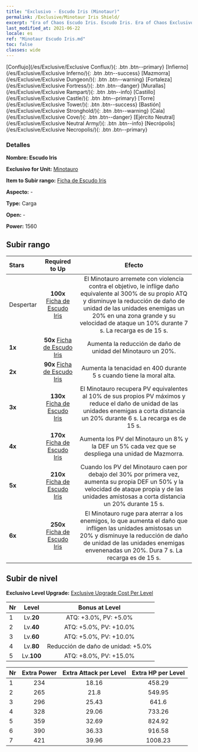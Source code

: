 ```yaml
---
title: "Exclusivo - Escudo Iris (Minotaur)"
permalink: /Exclusive/Minotaur Iris Shield/
excerpt: "Era of Chaos Escudo Iris. Escudo Iris. Era of Chaos Exclusivo Escudo Iris. Minotauro Exclusivo."
last_modified_at: 2021-06-22
locale: es
ref: "Minotaur Escudo Iris.md"
toc: false
classes: wide
---
```

 [Conflujo](/es/Exclusive/Exclusive Conflux/){: .btn .btn--primary} [Infierno](/es/Exclusive/Exclusive Inferno/){: .btn .btn--success} [Mazmorra](/es/Exclusive/Exclusive Dungeon/){: .btn .btn--warning} [Fortaleza](/es/Exclusive/Exclusive Fortress/){: .btn .btn--danger} [Murallas](/es/Exclusive/Exclusive Rampart/){: .btn .btn--info} [Castillo](/es/Exclusive/Exclusive Castle/){: .btn .btn--primary} [Torre](/es/Exclusive/Exclusive Tower/){: .btn .btn--success} [Bastión](/es/Exclusive/Exclusive Stronghold/){: .btn .btn--warning} [Cala](/es/Exclusive/Exclusive Cove/){: .btn .btn--danger} [Ejército Neutral](/es/Exclusive/Exclusive Neutral Army/){: .btn .btn--info} [Necrópolis](/es/Exclusive/Exclusive Necropolis/){: .btn .btn--primary} 

### Detalles
 **Nombre: Escudo Iris** 

 **Exclusivo for Unit:** [Minotauro](/es/units/Minotaur/) 

 **Item to Subir rango:** [Ficha de Escudo Iris](/ItemsES/con_913/)

 **Aspecto:** -

 **Type:** Carga

 **Open:** -

 **Power:** 1560

## Subir rango

  |     Stars    |  Required to Up | Efecto |
  |:-------------|:---------------:|:---------------:|
  |  Despertar  | **100x** [Ficha de Escudo Iris](/ItemsES/con_913/) | <Acometida Brutal> El Minotauro arremete con violencia contra el objetivo, le inflige daño equivalente al 300% de su propio ATQ y disminuye la reducción de daño de unidad de las unidades enemigas un 20% en una zona grande y su velocidad de ataque un 10% durante 7 s. La recarga es de 15 s. |
  | **1x** <i class="fas fa-star"/> | **50x** [Ficha de Escudo Iris](/ItemsES/con_913/) | Aumenta la reducción de daño de unidad del Minotauro un 20%. |
  | **2x** <i class="fas fa-star"/> | **90x** [Ficha de Escudo Iris](/ItemsES/con_913/) | Aumenta la tenacidad en 400 durante 5 s cuando tiene la moral alta. |
  | **3x** <i class="fas fa-star"/> | **130x** [Ficha de Escudo Iris](/ItemsES/con_913/) | <Acometida Sanguinolenta> El Minotauro recupera PV equivalentes al 10% de sus propios PV máximos y reduce el daño de unidad de las unidades enemigas a corta distancia un 20% durante 6 s. La recarga es de 15 s. |
  | **4x** <i class="fas fa-star"/> | **170x** [Ficha de Escudo Iris](/ItemsES/con_913/) | Aumenta los PV del Minotauro un 8% y la DEF un 5% cada vez que se despliega una unidad de Mazmorra. |
  | **5x** <i class="fas fa-star"/> | **210x** [Ficha de Escudo Iris](/ItemsES/con_913/) | Cuando los PV del Minotauro caen por debajo del 30% por primera vez, aumenta su propia DEF un 50% y la velocidad de ataque propia y de las unidades amistosas a corta distancia un 20% durante 15 s. |
  | **6x** <i class="fas fa-star"/> | **250x** [Ficha de Escudo Iris](/ItemsES/con_913/) | <Rugido> El Minotauro ruge para aterrar a los enemigos, lo que aumenta el daño que infligen las unidades amistosas un 20% y disminuye la reducción de daño de unidad de las unidades enemigas envenenadas un 20%. Dura 7 s. La recarga es de 15 s. |


## Subir de nivel
 **Exclusivo Level Upgrade:** [Exclusive Upgrade Cost Per Level](/Exclusive/ExclusiveUpgradeCostPerLevel/)

  |  Nr  |   Level  | Bonus at Level |
  |:-----|:--------:|:--------------:|
  | 1 | Lv.**20** | ATQ: +3.0%, PV: +5.0% |
  | 2 | Lv.**40** | ATQ: +5.0%, PV: +10.0% |
  | 3 | Lv.**60** | ATQ: +5.0%, PV: +10.0% |
  | 4 | Lv.**80** | Reducción de daño de unidad: +5.0% |
  | 5 | Lv.**100** | ATQ: +8.0%, PV: +15.0% |


  |  Nr  |  Extra Power | Extra Attack per Level | Extra HP per Level |
  |:-----|:--------:|:--------:|:--------:|
  | 1 | 234 | 18.16 | 458.29 |
  | 2 | 265 | 21.8 | 549.95 |
  | 3 | 296 | 25.43 | 641.6 |
  | 4 | 328 | 29.06 | 733.26 |
  | 5 | 359 | 32.69 | 824.92 |
  | 6 | 390 | 36.33 | 916.58 |
  | 7 | 421 | 39.96 | 1008.23 |



